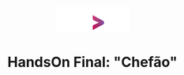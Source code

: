 <p align="center">
  <img src="https://github.com/deviobr/code-patterns/blob/main/images/devio.webp?raw=true" />
  <h1 align="center">HandsOn Final: "Chefão"</h1>
</p>


